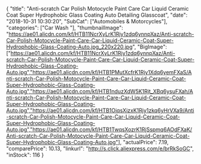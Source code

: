 {
	"title": "Anti-scratch Car Polish Motocycle Paint Care Car Liquid Ceramic Coat Super Hydrophobic Glass Coating Auto Detailing Glasscoat",
	"date": "2018-10-31 10:30:20",
	"SubCat": ["Automobiles & Motorcycles"],
	"categories": ["Car Wash "],
	"thumbnailImage": "https://ae01.alicdn.com/kf/HTB11NcrXyLrK1Rjy1zdq6ynnpXaz/Anti-scratch-Car-Polish-Motocycle-Paint-Care-Car-Liquid-Ceramic-Coat-Super-Hydrophobic-Glass-Coating-Auto.jpg_220x220.jpg",
	"BigImage": ["https://ae01.alicdn.com/kf/HTB11NcrXyLrK1Rjy1zdq6ynnpXaz/Anti-scratch-Car-Polish-Motocycle-Paint-Care-Car-Liquid-Ceramic-Coat-Super-Hydrophobic-Glass-Coating-Auto.jpg","https://ae01.alicdn.com/kf/HTB1PMutXcfrK1Rjy1Xdq6yemFXaS/Anti-scratch-Car-Polish-Motocycle-Paint-Care-Car-Liquid-Ceramic-Coat-Super-Hydrophobic-Glass-Coating-Auto.jpg","https://ae01.alicdn.com/kf/HTB1nduzXdW5K1Rjt_XBq6ysuFXah/Anti-scratch-Car-Polish-Motocycle-Paint-Care-Car-Liquid-Ceramic-Coat-Super-Hydrophobic-Glass-Coating-Auto.jpg","https://ae01.alicdn.com/kf/HTB1OiqsXizxK1Rjy1zkq6yHrVXa9/Anti-scratch-Car-Polish-Motocycle-Paint-Care-Car-Liquid-Ceramic-Coat-Super-Hydrophobic-Glass-Coating-Auto.jpg","https://ae01.alicdn.com/kf/HTB1TwqsXozrK1RjSspmq6AOdFXaK/Anti-scratch-Car-Polish-Motocycle-Paint-Care-Car-Liquid-Ceramic-Coat-Super-Hydrophobic-Glass-Coating-Auto.jpg"],
	"actualPrice": 7.19,
	"comparePrice": 10.13,
	"linkurl": "http://s.click.aliexpress.com/e/brRkSoGC",
	"inStock": 116
}
